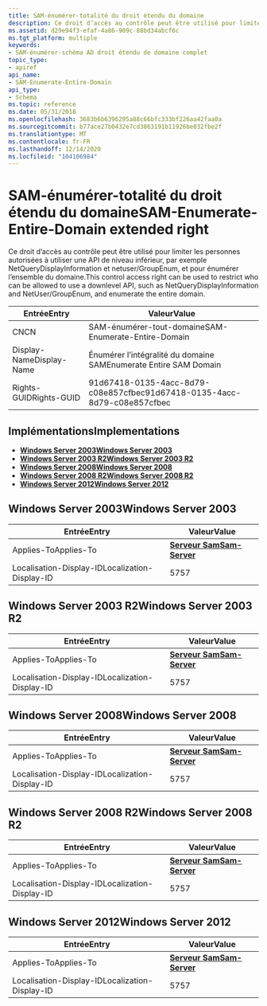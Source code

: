 ```yaml
---
title: SAM-énumérer-totalité du droit étendu du domaine
description: Ce droit d’accès au contrôle peut être utilisé pour limiter les personnes autorisées à utiliser une API de niveau inférieur, par exemple NetQueryDisplayInformation et netuser/GroupEnum, et pour énumérer l’ensemble du domaine.
ms.assetid: d29e94f3-efaf-4a86-909c-88bd34abcf6c
ms.tgt_platform: multiple
keywords:
- SAM-énumérer-schéma AD droit étendu de domaine complet
topic_type:
- apiref
api_name:
- SAM-Enumerate-Entire-Domain
api_type:
- Schema
ms.topic: reference
ms.date: 05/31/2018
ms.openlocfilehash: 3683b6b6396295a88c66bfc333bf226aa42faa0a
ms.sourcegitcommit: b77ace27b0432e7cd3863191b11926be032fbe2f
ms.translationtype: MT
ms.contentlocale: fr-FR
ms.lasthandoff: 12/14/2020
ms.locfileid: "104106984"
---
```

# <a name="sam-enumerate-entire-domain-extended-right"></a><span data-ttu-id="03b67-104">SAM-énumérer-totalité du droit étendu du domaine</span><span class="sxs-lookup"><span data-stu-id="03b67-104">SAM-Enumerate-Entire-Domain extended right</span></span>

<span data-ttu-id="03b67-105">Ce droit d’accès au contrôle peut être utilisé pour limiter les personnes autorisées à utiliser une API de niveau inférieur, par exemple NetQueryDisplayInformation et netuser/GroupEnum, et pour énumérer l’ensemble du domaine.</span><span class="sxs-lookup"><span data-stu-id="03b67-105">This control access right can be used to restrict who can be allowed to use a downlevel API, such as NetQueryDisplayInformation and NetUser/GroupEnum, and enumerate the entire domain.</span></span>



| <span data-ttu-id="03b67-106">Entrée</span><span class="sxs-lookup"><span data-stu-id="03b67-106">Entry</span></span> | <span data-ttu-id="03b67-107">Valeur</span><span class="sxs-lookup"><span data-stu-id="03b67-107">Value</span></span> |
|--------------|--------------------------------------|
| <span data-ttu-id="03b67-108">CN</span><span class="sxs-lookup"><span data-stu-id="03b67-108">CN</span></span>           | <span data-ttu-id="03b67-109">SAM-énumérer-tout-domaine</span><span class="sxs-lookup"><span data-stu-id="03b67-109">SAM-Enumerate-Entire-Domain</span></span>          |
| <span data-ttu-id="03b67-110">Display-Name</span><span class="sxs-lookup"><span data-stu-id="03b67-110">Display-Name</span></span> | <span data-ttu-id="03b67-111">Énumérer l’intégralité du domaine SAM</span><span class="sxs-lookup"><span data-stu-id="03b67-111">Enumerate Entire SAM Domain</span></span>          |
| <span data-ttu-id="03b67-112">Rights-GUID</span><span class="sxs-lookup"><span data-stu-id="03b67-112">Rights-GUID</span></span>  | <span data-ttu-id="03b67-113">91d67418-0135-4acc-8d79-c08e857cfbec</span><span class="sxs-lookup"><span data-stu-id="03b67-113">91d67418-0135-4acc-8d79-c08e857cfbec</span></span> |



## <a name="implementations"></a><span data-ttu-id="03b67-114">Implémentations</span><span class="sxs-lookup"><span data-stu-id="03b67-114">Implementations</span></span>

-   [<span data-ttu-id="03b67-115">**Windows Server 2003**</span><span class="sxs-lookup"><span data-stu-id="03b67-115">**Windows Server 2003**</span></span>](#windows-server-2003)
-   [<span data-ttu-id="03b67-116">**Windows Server 2003 R2**</span><span class="sxs-lookup"><span data-stu-id="03b67-116">**Windows Server 2003 R2**</span></span>](#windows-server-2003-r2)
-   [<span data-ttu-id="03b67-117">**Windows Server 2008**</span><span class="sxs-lookup"><span data-stu-id="03b67-117">**Windows Server 2008**</span></span>](#windows-server-2008)
-   [<span data-ttu-id="03b67-118">**Windows Server 2008 R2**</span><span class="sxs-lookup"><span data-stu-id="03b67-118">**Windows Server 2008 R2**</span></span>](#windows-server-2008-r2)
-   [<span data-ttu-id="03b67-119">**Windows Server 2012**</span><span class="sxs-lookup"><span data-stu-id="03b67-119">**Windows Server 2012**</span></span>](#windows-server-2012)

## <a name="windows-server-2003"></a><span data-ttu-id="03b67-120">Windows Server 2003</span><span class="sxs-lookup"><span data-stu-id="03b67-120">Windows Server 2003</span></span>



| <span data-ttu-id="03b67-121">Entrée</span><span class="sxs-lookup"><span data-stu-id="03b67-121">Entry</span></span> | <span data-ttu-id="03b67-122">Valeur</span><span class="sxs-lookup"><span data-stu-id="03b67-122">Value</span></span> |
|-------------------------|----------------------------------------------|
| <span data-ttu-id="03b67-123">Applies-To</span><span class="sxs-lookup"><span data-stu-id="03b67-123">Applies-To</span></span>              | [<span data-ttu-id="03b67-124">**Serveur Sam**</span><span class="sxs-lookup"><span data-stu-id="03b67-124">**Sam-Server**</span></span>](c-samserver.md)<br/> |
| <span data-ttu-id="03b67-125">Localisation-Display-ID</span><span class="sxs-lookup"><span data-stu-id="03b67-125">Localization-Display-ID</span></span> | <span data-ttu-id="03b67-126">57</span><span class="sxs-lookup"><span data-stu-id="03b67-126">57</span></span>                                           |



## <a name="windows-server-2003-r2"></a><span data-ttu-id="03b67-127">Windows Server 2003 R2</span><span class="sxs-lookup"><span data-stu-id="03b67-127">Windows Server 2003 R2</span></span>



| <span data-ttu-id="03b67-128">Entrée</span><span class="sxs-lookup"><span data-stu-id="03b67-128">Entry</span></span> | <span data-ttu-id="03b67-129">Valeur</span><span class="sxs-lookup"><span data-stu-id="03b67-129">Value</span></span> |
|-------------------------|----------------------------------------------|
| <span data-ttu-id="03b67-130">Applies-To</span><span class="sxs-lookup"><span data-stu-id="03b67-130">Applies-To</span></span>              | [<span data-ttu-id="03b67-131">**Serveur Sam**</span><span class="sxs-lookup"><span data-stu-id="03b67-131">**Sam-Server**</span></span>](c-samserver.md)<br/> |
| <span data-ttu-id="03b67-132">Localisation-Display-ID</span><span class="sxs-lookup"><span data-stu-id="03b67-132">Localization-Display-ID</span></span> | <span data-ttu-id="03b67-133">57</span><span class="sxs-lookup"><span data-stu-id="03b67-133">57</span></span>                                           |



## <a name="windows-server-2008"></a><span data-ttu-id="03b67-134">Windows Server 2008</span><span class="sxs-lookup"><span data-stu-id="03b67-134">Windows Server 2008</span></span>



| <span data-ttu-id="03b67-135">Entrée</span><span class="sxs-lookup"><span data-stu-id="03b67-135">Entry</span></span> | <span data-ttu-id="03b67-136">Valeur</span><span class="sxs-lookup"><span data-stu-id="03b67-136">Value</span></span> |
|-------------------------|----------------------------------------------|
| <span data-ttu-id="03b67-137">Applies-To</span><span class="sxs-lookup"><span data-stu-id="03b67-137">Applies-To</span></span>              | [<span data-ttu-id="03b67-138">**Serveur Sam**</span><span class="sxs-lookup"><span data-stu-id="03b67-138">**Sam-Server**</span></span>](c-samserver.md)<br/> |
| <span data-ttu-id="03b67-139">Localisation-Display-ID</span><span class="sxs-lookup"><span data-stu-id="03b67-139">Localization-Display-ID</span></span> | <span data-ttu-id="03b67-140">57</span><span class="sxs-lookup"><span data-stu-id="03b67-140">57</span></span>                                           |



## <a name="windows-server-2008-r2"></a><span data-ttu-id="03b67-141">Windows Server 2008 R2</span><span class="sxs-lookup"><span data-stu-id="03b67-141">Windows Server 2008 R2</span></span>



| <span data-ttu-id="03b67-142">Entrée</span><span class="sxs-lookup"><span data-stu-id="03b67-142">Entry</span></span> | <span data-ttu-id="03b67-143">Valeur</span><span class="sxs-lookup"><span data-stu-id="03b67-143">Value</span></span> |
|-------------------------|----------------------------------------------|
| <span data-ttu-id="03b67-144">Applies-To</span><span class="sxs-lookup"><span data-stu-id="03b67-144">Applies-To</span></span>              | [<span data-ttu-id="03b67-145">**Serveur Sam**</span><span class="sxs-lookup"><span data-stu-id="03b67-145">**Sam-Server**</span></span>](c-samserver.md)<br/> |
| <span data-ttu-id="03b67-146">Localisation-Display-ID</span><span class="sxs-lookup"><span data-stu-id="03b67-146">Localization-Display-ID</span></span> | <span data-ttu-id="03b67-147">57</span><span class="sxs-lookup"><span data-stu-id="03b67-147">57</span></span>                                           |



## <a name="windows-server-2012"></a><span data-ttu-id="03b67-148">Windows Server 2012</span><span class="sxs-lookup"><span data-stu-id="03b67-148">Windows Server 2012</span></span>



| <span data-ttu-id="03b67-149">Entrée</span><span class="sxs-lookup"><span data-stu-id="03b67-149">Entry</span></span> | <span data-ttu-id="03b67-150">Valeur</span><span class="sxs-lookup"><span data-stu-id="03b67-150">Value</span></span> |
|-------------------------|----------------------------------------------|
| <span data-ttu-id="03b67-151">Applies-To</span><span class="sxs-lookup"><span data-stu-id="03b67-151">Applies-To</span></span>              | [<span data-ttu-id="03b67-152">**Serveur Sam**</span><span class="sxs-lookup"><span data-stu-id="03b67-152">**Sam-Server**</span></span>](c-samserver.md)<br/> |
| <span data-ttu-id="03b67-153">Localisation-Display-ID</span><span class="sxs-lookup"><span data-stu-id="03b67-153">Localization-Display-ID</span></span> | <span data-ttu-id="03b67-154">57</span><span class="sxs-lookup"><span data-stu-id="03b67-154">57</span></span>                                           |



 

 





